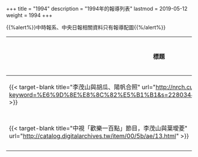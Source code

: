 +++
title = "1994"
description = "1994年的報導列表"
lastmod = 2019-05-12
weight = 1994
+++

<style>
table th:nth-of-type(2) {
	width: 200px;
}
table th:nth-of-type(3), th:nth-of-type(4) {
	width: 150px;
}
</style>

{{%alert%}}中時報系、中央日報相關資料只有報導配圖{{%/alert%}}

標題  | 報導媒體  | 日期 | 地區
--------------|-------|------|------ 
{{< target-blank title="李茂山與胡瓜、陽帆合照" url="http://nrch.culture.tw/view.aspx?keyword=%E6%9D%8E%E8%8C%82%E5%B1%B1&s=2280344&id=0000780128&proj=MOC_IMD_001" >}} | 中央日報 | 1994年01月05日 |  台灣
{{< target-blank title="中視「歡樂一百點」節目，李茂山與葉璦菱" url="http://catalog.digitalarchives.tw/item/00/5b/ae/13.html" >}} | 中國時報 | 1994年05月02日 |  台灣